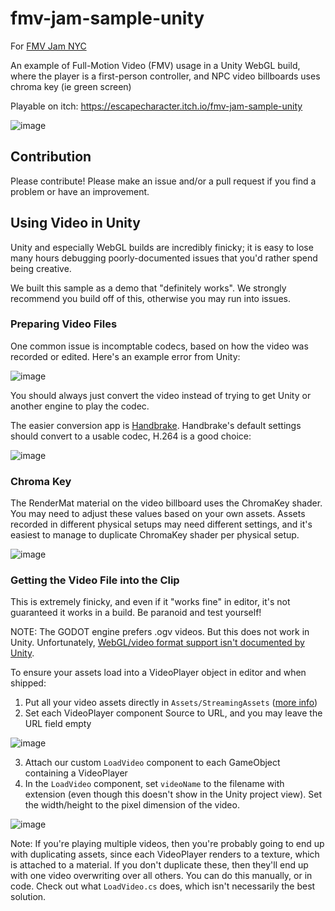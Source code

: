 # fmv-jam-sample-unity

For [FMV Jam NYC](https://itch.io/jam/fmv-jam-nyc)

An example of Full-Motion Video (FMV) usage in a Unity WebGL build, where the player is a first-person controller, and NPC video billboards uses chroma key (ie green screen)

Playable on itch: https://escapecharacter.itch.io/fmv-jam-sample-unity

![image](https://github.com/dustinfreeman/fmv-jam-sample-unity/assets/940836/934b524a-bd21-42dd-897b-880844a244b0)

## Contribution

Please contribute! Please make an issue and/or a pull request if you find a problem or have an improvement. 

## Using Video in Unity

Unity and especially WebGL builds are incredibly finicky; it is easy to lose many hours debugging poorly-documented issues that you'd rather spend being creative.

We built this sample as a demo that "definitely works". We strongly recommend you build off of this, otherwise you may run into issues.

### Preparing Video Files

One common issue is incomptable codecs, based on how the video was recorded or edited. Here's an example error from Unity:

![image](https://github.com/dustinfreeman/fmv-jam-sample-unity/assets/940836/ca817dac-272f-4740-8df6-4f0b0fbc04d7)

You should always just convert the video instead of trying to get Unity or another engine to play the codec.

The easier conversion app is [Handbrake](https://handbrake.fr/). Handbrake's default settings should convert to a usable codec, H.264 is a good choice:

![image](https://github.com/dustinfreeman/fmv-jam-sample-unity/assets/940836/e799f17d-2a06-4988-ad64-b15dd922fc94)

### Chroma Key

The RenderMat material on the video billboard uses the ChromaKey shader. You may need to adjust these values based on your own assets. 
Assets recorded in different physical setups may need different settings, and it's easiest to manage to duplicate ChromaKey shader per physical setup.

![image](https://github.com/dustinfreeman/fmv-jam-sample-unity/assets/940836/b051b0db-11bb-4464-90e2-acb3aa7965c1)

### Getting the Video File into the Clip

This is extremely finicky, and even if it "works fine" in editor, it's not guaranteed it works in a build. Be paranoid and test yourself!

NOTE: The GODOT engine prefers .ogv videos. But this does not work in Unity. Unfortunately, [WebGL/video format support isn't documented by Unity](https://docs.unity3d.com/Manual/VideoSources-FileCompatibility.html).

To ensure your assets load into a VideoPlayer object in editor and when shipped:
1. Put all your video assets directly in `Assets/StreamingAssets` ([more info](https://docs.unity3d.com/ScriptReference/Application-streamingAssetsPath.html))
2. Set each VideoPlayer component Source to URL, and you may leave the URL field empty
   
![image](https://github.com/dustinfreeman/fmv-jam-sample-unity/assets/940836/9578c7ef-cffd-4c90-8b7f-43db31fb48ed)

3. Attach our custom `LoadVideo` component to each GameObject containing a VideoPlayer
4. In the `LoadVideo` component, set `videoName` to the filename with extension (even though this doesn't show in the Unity project view). Set the width/height to the pixel dimension of the video.

![image](https://github.com/dustinfreeman/fmv-jam-sample-unity/assets/940836/78be020d-5315-48c2-8d11-a36ad018a9ff)

Note: If you're playing multiple videos, then you're probably going to end up with duplicating assets, since each VideoPlayer renders to a texture, which is attached to a material. If you don't duplicate these, then they'll end up with one video overwriting over all others. You can do this manually, or in code. Check out what `LoadVideo.cs` does, which isn't necessarily the best solution.







